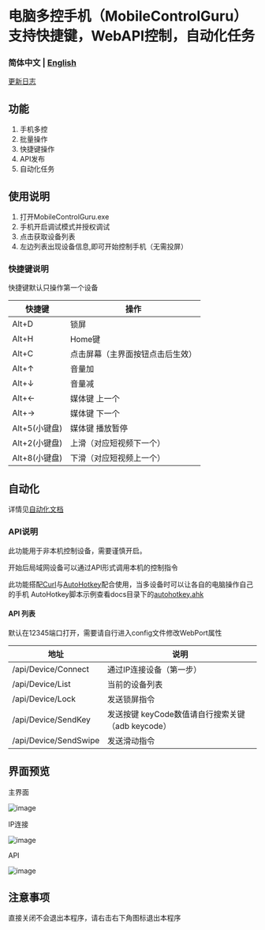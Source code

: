# 电脑多控手机（MobileControlGuru） 支持快捷键，WebAPI控制，自动化任务


<h3>简体中文 | <a href="README.en.md">English</a></h3>


[更新日志](Docs/Update.md)

## 功能

1. 手机多控
2. 批量操作
3. 快捷键操作
4. API发布
5. 自动化任务 

## 使用说明

1. 打开MobileControlGuru.exe
2. 手机开启调试模式并授权调试
3. 点击获取设备列表
4. 左边列表出现设备信息,即可开始控制手机（无需投屏）




### 快捷键说明

快捷键默认只操作第一个设备

| 快捷键 | 操作|
| --- | --- | 
|  Alt+D|  锁屏|  
|  Alt+H|  Home键|  
|  Alt+C|  点击屏幕（主界面按钮点击后生效）|  
|  Alt+↑| 音量加 |
|  Alt+↓| 音量减 |
|  Alt+←| 媒体键 上一个|
|  Alt+→| 媒体键 下一个|
|  Alt+5(小键盘)| 媒体键 播放暂停|
|  Alt+2(小键盘)| 上滑（对应短视频下一个）|
|  Alt+8(小键盘)| 下滑（对应短视频上一个）|

## 自动化
详情见[自动化文档](https://github.com/yclown/MobileControlGuru/blob/master/Docs/Task.md)




### API说明

此功能用于非本机控制设备，需要谨慎开启。

开始后局域网设备可以通过API形式调用本机的控制指令

此功能搭配[Curl](https://curl.se/download.html)与[AutoHotkey](https://[AutoHotkey](https://www.autohotkey.com/))配合使用，当多设备时可以让各自的电脑操作自己的手机
AutoHotkey脚本示例查看docs目录下的<a href="Docs/autohotkey.md">autohotkey.ahk</a>

#### API 列表

默认在12345端口打开，需要请自行进入config文件修改WebPort属性

|地址 | 说明|
| --- | --- | 
| /api/Device/Connect| 通过IP连接设备（第一步） | 
| /api/Device/List | 当前的设备列表 |  
| /api/Device/Lock | 发送锁屏指令 |
| /api/Device/SendKey|  发送按键 keyCode数值请自行搜索关键（adb keycode） |
| /api/Device/SendSwipe | 发送滑动指令 |

## 界面预览

主界面

![image](https://github.com/yclown/MobileControlGuru/blob/master/Preview/main.png)

IP连接

![image](https://github.com/yclown/MobileControlGuru/blob/master/Preview/ipconnect.png)

API

![image](https://github.com/yclown/MobileControlGuru/blob/master/Preview/api.png)



## 注意事项

直接关闭不会退出本程序，请右击右下角图标退出本程序